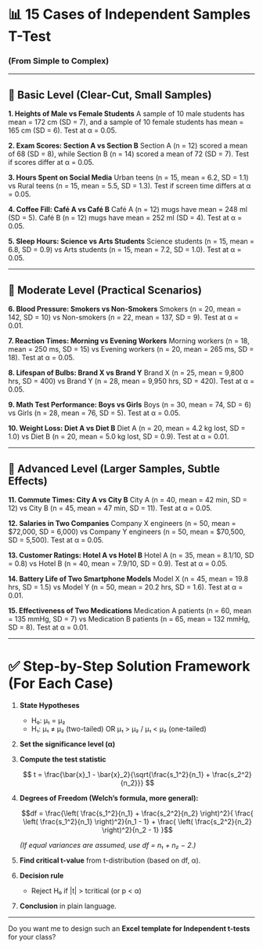 # 📊 15 Cases of Independent Samples T-Test

### (From Simple to Complex)

---

## 🔹 Basic Level (Clear-Cut, Small Samples)

**1. Heights of Male vs Female Students**
A sample of 10 male students has mean = 172 cm (SD = 7), and a sample of 10 female students has mean = 165 cm (SD = 6). Test at α = 0.05.

**2. Exam Scores: Section A vs Section B**
Section A (n = 12) scored a mean of 68 (SD = 8), while Section B (n = 14) scored a mean of 72 (SD = 7). Test if scores differ at α = 0.05.

**3. Hours Spent on Social Media**
Urban teens (n = 15, mean = 6.2, SD = 1.1) vs Rural teens (n = 15, mean = 5.5, SD = 1.3). Test if screen time differs at α = 0.05.

**4. Coffee Fill: Café A vs Café B**
Café A (n = 12) mugs have mean = 248 ml (SD = 5). Café B (n = 12) mugs have mean = 252 ml (SD = 4). Test at α = 0.05.

**5. Sleep Hours: Science vs Arts Students**
Science students (n = 15, mean = 6.8, SD = 0.9) vs Arts students (n = 15, mean = 7.2, SD = 1.0). Test at α = 0.05.

---

## 🔹 Moderate Level (Practical Scenarios)

**6. Blood Pressure: Smokers vs Non-Smokers**
Smokers (n = 20, mean = 142, SD = 10) vs Non-smokers (n = 22, mean = 137, SD = 9). Test at α = 0.01.

**7. Reaction Times: Morning vs Evening Workers**
Morning workers (n = 18, mean = 250 ms, SD = 15) vs Evening workers (n = 20, mean = 265 ms, SD = 18). Test at α = 0.05.

**8. Lifespan of Bulbs: Brand X vs Brand Y**
Brand X (n = 25, mean = 9,800 hrs, SD = 400) vs Brand Y (n = 28, mean = 9,950 hrs, SD = 420). Test at α = 0.05.

**9. Math Test Performance: Boys vs Girls**
Boys (n = 30, mean = 74, SD = 6) vs Girls (n = 28, mean = 76, SD = 5). Test at α = 0.05.

**10. Weight Loss: Diet A vs Diet B**
Diet A (n = 20, mean = 4.2 kg lost, SD = 1.0) vs Diet B (n = 20, mean = 5.0 kg lost, SD = 0.9). Test at α = 0.01.

---

## 🔹 Advanced Level (Larger Samples, Subtle Effects)

**11. Commute Times: City A vs City B**
City A (n = 40, mean = 42 min, SD = 12) vs City B (n = 45, mean = 47 min, SD = 11). Test at α = 0.05.

**12. Salaries in Two Companies**
Company X engineers (n = 50, mean = \$72,000, SD = 6,000) vs Company Y engineers (n = 50, mean = \$70,500, SD = 5,500). Test at α = 0.05.

**13. Customer Ratings: Hotel A vs Hotel B**
Hotel A (n = 35, mean = 8.1/10, SD = 0.8) vs Hotel B (n = 40, mean = 7.9/10, SD = 0.9). Test at α = 0.05.

**14. Battery Life of Two Smartphone Models**
Model X (n = 45, mean = 19.8 hrs, SD = 1.5) vs Model Y (n = 50, mean = 20.2 hrs, SD = 1.6). Test at α = 0.01.

**15. Effectiveness of Two Medications**
Medication A patients (n = 60, mean = 135 mmHg, SD = 7) vs Medication B patients (n = 65, mean = 132 mmHg, SD = 8). Test at α = 0.01.

---

# ✅ Step-by-Step Solution Framework (For Each Case)

1. **State Hypotheses**

   * H₀: μ₁ = μ₂
   * H₁: μ₁ ≠ μ₂ (two-tailed) OR μ₁ > μ₂ / μ₁ < μ₂ (one-tailed)

2. **Set the significance level (α)**

3. **Compute the test statistic**

   $$
   t = \frac{\bar{x}_1 - \bar{x}_2}{\sqrt{\frac{s_1^2}{n_1} + \frac{s_2^2}{n_2}}}
   $$

4. **Degrees of Freedom (Welch’s formula, more general):**

   $$df = \frac{\left( \frac{s_1^2}{n_1} + \frac{s_2^2}{n_2} \right)^2}{ \frac{ \left( \frac{s_1^2}{n_1} \right)^2}{n_1 - 1} + \frac{ \left( \frac{s_2^2}{n_2} \right)^2}{n_2 - 1} }$$

   *(If equal variances are assumed, use df = n₁ + n₂ − 2.)*

5. **Find critical t-value** from t-distribution (based on df, α).

6. **Decision rule**

   * Reject H₀ if |t| > tcritical (or p < α)

7. **Conclusion** in plain language.

---


Do you want me to design such an **Excel template for Independent t-tests** for your class?

